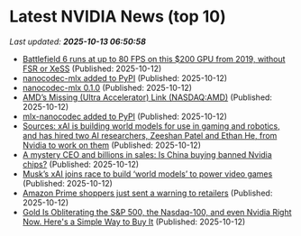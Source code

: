 # Latest NVIDIA News (top 10)
_Last updated: **2025-10-13 06:50:58**_

- [Battlefield 6 runs at up to 80 FPS on this $200 GPU from 2019, without FSR or XeSS](https://www.notebookcheck.net/Battlefield-6-runs-at-up-to-80-FPS-on-this-200-GPU-from-2019-without-FSR-or-XeSS.1136494.0.html) (Published: 2025-10-12)
- [nanocodec-mlx added to PyPI](https://pypi.org/project/nanocodec-mlx/) (Published: 2025-10-12)
- [nanocodec-mlx 0.1.0](https://pypi.org/project/nanocodec-mlx/0.1.0/) (Published: 2025-10-12)
- [AMD’s Missing (Ultra Accelerator) Link (NASDAQ:AMD)](https://biztoc.com/x/9b8eefe25032723f) (Published: 2025-10-12)
- [mlx-nanocodec added to PyPI](https://pypi.org/project/mlx-nanocodec/) (Published: 2025-10-12)
- [Sources: xAI is building world models for use in gaming and robotics, and has hired two AI researchers, Zeeshan Patel and Ethan He, from Nvidia to work on them](https://biztoc.com/x/b1285bd74e0adc75) (Published: 2025-10-12)
- [A mystery CEO and billions in sales: Is China buying banned Nvidia chips?](https://indianexpress.com/article/technology/tech-news-technology/a-mystery-ceo-and-billions-in-sales-is-china-buying-banned-nvidia-chips-10302088/) (Published: 2025-10-12)
- [Musk’s xAI joins race to build ‘world models’ to power video games](https://biztoc.com/x/15399bc363b4f47e) (Published: 2025-10-12)
- [Amazon Prime shoppers just sent a warning to retailers](https://www.thestreet.com/retail/amazon-prime-shoppers-just-sent-a-warning-to-retailers) (Published: 2025-10-12)
- [Gold Is Obliterating the S&P 500, the Nasdaq-100, and even Nvidia Right Now. Here's a Simple Way to Buy It](https://biztoc.com/x/c067eb6b4f2a1301) (Published: 2025-10-12)
